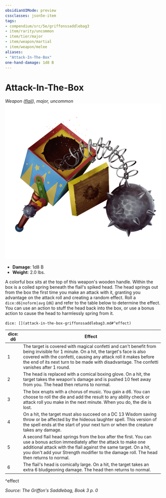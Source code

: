 ```yaml
---
obsidianUIMode: preview
cssclasses: json5e-item
tags:
- compendium/src/5e/griffonssaddlebag3
- item/rarity/uncommon
- item/tier/major
- item/weapon/martial
- item/weapon/melee
aliases: 
- "Attack-In-The-Box"
one-hand-damage: 1d8 B
---
```

# Attack-In-The-Box
*Weapon ([flail](compendium/items/flail.md)), major, uncommon*  
![](https://raw.githubusercontent.com/TheGiddyLimit/homebrew-img/main/img/GriffonsSaddlebag3/Attack-In-The-Box.webp#right)  

- **Damage**: 1d8 B
- **Weight**: 2.0 lbs.

A colorful box sits at the top of this weapon's wooden handle. Within the box is a coiled spring beneath the flail's spiked head. The head springs out from the box the first time you make an attack with it, granting you advantage on the attack roll and creating a random effect. Roll a `dice:d6|noform|avg` (`d6`) and refer to the table below to determine the effect. You can use an action to stuff the head back into the box, or use a bonus action to cause the head to harmlessly spring from it.

`dice: [](attack-in-the-box-griffonssaddlebag3.md#^effect)`

| dice: d6 | Effect |
|----------|--------|
| 1 | The target is covered with magical confetti and can't benefit from being invisible for 1 minute. On a hit, the target's face is also covered with the confetti, causing any attack roll it makes before the end of its next turn to be made with disadvantage. The confetti vanishes after 1 round. |
| 2 | The head is replaced with a comical boxing glove. On a hit, the target takes the weapon's damage and is pushed 10 feet away from you. The head then returns to normal. |
| 3 | The box erupts with a chorus of music. You gain a d6. You can choose to roll the die and add the result to any ability check or attack roll you make in the next minute. When you do, the die is lost. |
| 4 | On a hit, the target must also succeed on a DC 13 Wisdom saving throw or be affected by the hideous laughter spell. This version of the spell ends at the start of your next turn or when the creature takes any damage. |
| 5 | A second flail head springs from the box after the first. You can use a bonus action immediately after the attack to make one additional attack with the flail against the same target. On a hit, you don't add your Strength modifier to the damage roll. The head then returns to normal. |
| 6 | The flail's head is comically large. On a hit, the target takes an extra 6 bludgeoning damage. The head then returns to normal. |
^effect

*Source: The Griffon's Saddlebag, Book 3 p. 0*